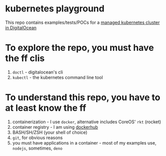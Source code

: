 # kubernetes playground

This repo contains examples/tests/POCs for a [managed kubernetes cluster in DigitalOcean](https://www.digitalocean.com/products/kubernetes/)

# To explore the repo, you must have the ff clis

1. `doctl` - digitalocean's cli
1. `kubectl` - the kubernetes command line tool

# To understand this repo, you have to at least know the ff

1. containerization - I use `docker`, alternative includes CoreOS' `rkt` (rocket)
1. container registry - I am using [dockerhub](https://hub.docker.com)
1. BASH/SH/ZSH (your shell of choice)
1. `git`, for obvious reasons
1. you must have applications in a container - most of my examples use, `nodejs`, sometimes, `deno`
